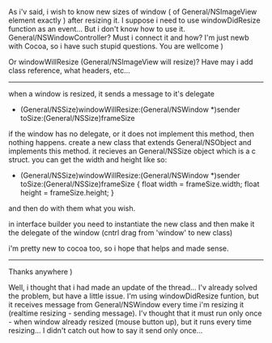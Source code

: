 

As i'v said, i wish to know new sizes of window ( of General/NSImageView element exactly ) after resizing it. I suppose i need to use windowDidResize function as an event... But i don't know how to use it. General/NSWindowController? Must i connect it and how? I'm just newb with Cocoa, so i have such stupid questions. You are wellcome )

Or windowWillResize (General/NSImageView will resize)? Have may i add class reference, what headers, etc...

----

when a window is resized, it sends a message to it's delegate 
    
- (General/NSSize)windowWillResize:(General/NSWindow *)sender toSize:(General/NSSize)frameSize


if the window has no delegate, or it does not implement this method, then nothing happens.
create a new class that extends General/NSObject and implements this method.  it recieves an General/NSSize object which is a c struct.
you can get the width and height like so:

    
- (General/NSSize)windowWillResize:(General/NSWindow *)sender toSize:(General/NSSize)frameSize
{
 float width  = frameSize.width;
 float height = frameSize.height;
}

and then do with them what you wish.  

in interface builder you need to instantiate the new class and then make it the delegate of the window (cntrl drag from 'window' to new class)

i'm pretty new to cocoa too, so i hope that helps and made sense.

----
Thanks anywhere )

Well, i thought that i had made an update of the thread... I'v already solved the problem, but have a little issue. I'm using windowDidResize funtion, but it receives message from General/NSWindow every time i'm resizing it (realtime resizing - sending message). I'v thought that it must run only once - when window already resized (mouse button up), but it runs every time resizing... I didn't catch out how to say it send only once...